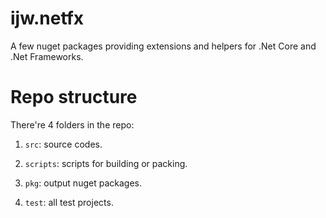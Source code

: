 # ijw.netfx
A few nuget packages providing extensions and helpers for .Net Core and .Net Frameworks. 

# Repo structure
There're 4 folders in the repo:

  1. `src`: source codes.

  2. `scripts`: scripts for building or packing.
  
  3. `pkg`: output nuget packages.  

  4. `test`: all test projects.
